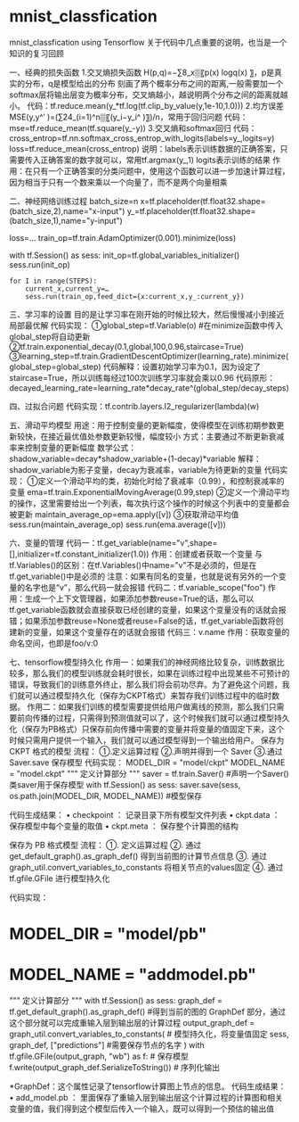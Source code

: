 # mnist_classfication
mnist_classfication using Tensorflow
关于代码中几点重要的说明，也当是一个知识的复习回顾

一、经典的损失函数
1.交叉熵损失函数
H(p,q)=−∑8_x▒〖p(x)  log⁡q(x) 〗，p是真实的分布，q是模型给出的分布
刻画了两个概率分布之间的距离,一般需要加一个softmax层将输出层变为概率分布，交叉熵越小，越说明两个分布之间的距离就越小。
代码：tf.reduce.mean(y_*tf.log(tf.clip_by_value(y,1e-10,1.0)))
2.均方误差
MSE(y,y^′ )=(∑24_(i=1)^n▒〖(y_i−y_i^ )〗)/n，常用于回归问题
代码：mse=tf.reduce_mean(tf.square(y_-y))
3.交叉熵和softmax回归
代码：cross_entrop=tf.nn.softmax_cross_entrop_with_logits(labels=y_,logits=y)
	    loss=tf.reduce_mean(cross_entrop)
说明：labels表示训练数据的正确答案，只需要传入正确答案的数字就可以，常用tf.argmax(y_,1)
          logits表示训练的结果
作用：在只有一个正确答案的分类问题中，使用这个函数可以进一步加速计算过程，因为相当于只有一个数来乘以一个向量了，而不是两个向量相乘

二、神经网络训练过程
batch_size=n
x=tf.placeholder(tf.float32.shape=(batch_size,2),name="x-input")
y_=tf.placeholder(tf.float32.shape=(batch_size,1),name="y-input")

loss=…
train_op=tf.train.AdamOptimizer(0.001).minimize(loss)

with tf.Session() as sess:
	init_op=tf.global_variables_initializer()
	sess.run(init_op)
	
	for I in range(STEPS):
		current_x,current_y=…
		sess.run(train_op,feed_dict={x:current_x,y_:current_y})
		
三、学习率的设置
目的是让学习率在刚开始的时候比较大，然后慢慢减小到接近局部最优解
代码实现：
①global_step=tf.Variable(o)   #在minimize函数中传入global_step将自动更新
②tf.train.exponential_decay(0.1,global,100,0.96,staircase=True)
③learning_step=tf.train.GradientDescentOptimizer(learning_rate).minimize(global_step=global_step)
代码解释：设置初始学习率为0.1，因为设定了staircase=True，所以训练每经过100次训练学习率就会乘以0.96
代码原形：decayed_learning_rate=learning_rate*decay_rate^(global_step/decay_steps)

四、过拟合问题
代码实现：tf.contrib.layers.l2_regularizer(lambda)(w)

五、滑动平均模型
用途：用于控制变量的更新幅度，使得模型在训练初期参数更新较快，在接近最优值处参数更新较慢，幅度较小
方式：主要通过不断更新衰减率来控制变量的更新幅度
数学公式：shadow_variable=decay*shadow_variable+(1-decay)*variable
解释：shadow_variable为影子变量，decay为衰减率，variable为待更新的变量
代码实现：
①定义一个滑动平均的类，初始化时给了衰减率（0.99），和控制衰减率的变量
ema=tf.train.ExponentialMovingAverage(0.99,step)
②定义一个滑动平均的操作，这里需要给出一个列表，每次执行这个操作的时候这个列表中的变量都会被更新
maintain_average_op=ema.apply([v])
③获取滑动平均值
sess.run(maintain_average_op)
sess.run(ema.average([v]))



			


六、变量的管理
代码一：tf.get_variable(name="v",shape=[],initializer=tf.constant_initializer(1.0))
作用：创建或者获取一个变量
与tf.Variables()的区别：在tf.Variables()中name="v"不是必须的，但是在tf.get_variable()中是必须的
注意：如果有同名的变量，也就是说有另外的一个变量的名字也是“v”，那么代码一就会报错
代码二：tf.variable_scope("foo")
作用：生成一个上下文管理器，如果添加参数reuse=True的话，那么可以tf.get_variable函数就会直接获取已经创建的变量，如果这个变量没有的话就会报错；如果添加参数reuse=None或者reuse=False的话，tf.get_variable函数将创建新的变量，如果这个变量存在的话就会报错
代码三：v.name
作用：获取变量的命名空间，也即是foo/v:0

七、tensorflow模型持久化
作用一：如果我们的神经网络比较复杂，训练数据比较多，那么我们的模型训练就会耗时很长，如果在训练过程中出现某些不可预计的错误，导致我们的训练意外终止，那么我们将会前功尽弃。为了避免这个问题，我们就可以通过模型持久化（保存为CKPT格式）来暂存我们训练过程中的临时数据。
作用二：如果我们训练的模型需要提供给用户做离线的预测，那么我们只需要前向传播的过程，只需得到预测值就可以了，这个时候我们就可以通过模型持久化（保存为PB格式）只保存前向传播中需要的变量并将变量的值固定下来，这个时候只需用户提供一个输入，我们就可以通过模型得到一个输出给用户。
保存为 CKPT 格式的模型
流程：
①.定义运算过程
②.声明并得到一个 Saver
③.通过 Saver.save 保存模型
代码实现：
MODEL_DIR = "model/ckpt" 
MODEL_NAME = "model.ckpt"
"""
定义计算部分
"""
saver = tf.train.Saver()    #声明一个Saver()类saver用于保存模型
with tf.Session() as sess:
	saver.save(sess, os.path.join(MODEL_DIR, MODEL_NAME))    #模型保存

代码生成结果：
	• checkpoint ： 记录目录下所有模型文件列表
	• ckpt.data ： 保存模型中每个变量的取值
	• ckpt.meta ： 保存整个计算图的结构

保存为 PB 格式模型
流程：
	①. 定义运算过程
	②. 通过 get_default_graph().as_graph_def() 得到当前图的计算节点信息
	③. 通过 graph_util.convert_variables_to_constants 将相关节点的values固定
	④. 通过 tf.gfile.GFile 进行模型持久化

代码实现：
# MODEL_DIR = "model/pb" 
# MODEL_NAME = "addmodel.pb"
"""
定义计算部分
"""
with tf.Session() as sess:
	graph_def = tf.get_default_graph().as_graph_def() #得到当前的图的 GraphDef 部分，通过这个部分就可以完成重输入层到输出层的计算过程
	output_graph_def = graph_util.convert_variables_to_constants(  # 模型持久化，将变量值固定
	        sess,
	        graph_def,
	        ["predictions"] #需要保存节点的名字
	    )
	with tf.gfile.GFile(output_graph, "wb") as f: # 保存模型                     
		f.write(output_graph_def.SerializeToString()) # 序列化输出
	
	
*GraphDef：这个属性记录了tensorflow计算图上节点的信息。
代码生成结果：
	• add_model.pb ： 里面保存了重输入层到输出层这个计算过程的计算图和相关变量的值，我们得到这个模型后传入一个输入，既可以得到一个预估的输出值
